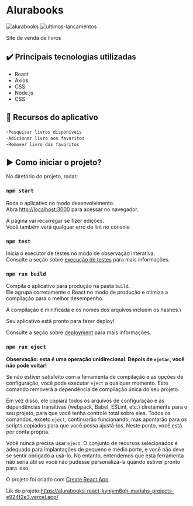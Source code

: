 # Alurabooks
![alurabooks](https://github.com/user-attachments/assets/8fc98244-23e6-4ccc-99b3-70660a591830)
![ultimos-lancamentos](https://github.com/user-attachments/assets/62b83709-18f5-4bc0-856b-15fdb7b94016)

Site de venda de livros

## ✔️ Principais tecnologias utilizadas

* React
* Axios
* CSS
* Node.js
* CSS

## 🔨 Recursos do aplicativo
-`Pesquisar livros disponíveis`  
-`Adicionar livro aos favoritos`  
-`Remover livro dos favoritos`  

## ▶️ Como iniciar o projeto?

No diretório do projeto, rodar:

### `npm start`

Roda o aplicativo no modo desenvolvimento.\
Abra [http://localhost:3000](http://localhost:3000) para acessar no navegador.

A página vai recarregar se fizer edições.\
Você também verá qualquer erro de lint no console

### `npm test`


Inicia o executor de testes no modo de observação interativa.\
Consulte a seção sobre  [execução de testes](https://facebook.github.io/create-react-app/docs/running-tests) para mais informações.

### `npm run build`

Compila o aplicativo para produção na pasta `build`.\
Ele agrupa corretamente o React no modo de produção e otimiza a compilação para o melhor desempenho.

A compilação é minificada e os nomes dos arquivos incluem os hashes.\

Seu aplicativo está pronto para fazer deploy!

Consulte a seção sobre [deployment](https://facebook.github.io/create-react-app/docs/deployment) para mais informações.

### `npm run eject`

**Observação: esta é uma operação unidirecional. Depois de `ejetar`, você não pode voltar!**

Se não estiver satisfeito com a ferramenta de compilação e as opções de configuração, você pode executar `eject` a qualquer momento. Este comando removerá a dependência de compilação única do seu projeto.

Em vez disso, ele copiará todos os arquivos de configuração e as dependências transitivas (webpack, Babel, ESLint, etc.) diretamente para o seu projeto, para que você tenha controle total sobre eles. Todos os comandos, exceto `eject`, continuarão funcionando, mas apontarão para os scripts copiados para que você possa ajustá-los. Neste ponto, você está por conta própria.

Você nunca precisa usar `eject`. O conjunto de recursos selecionados é adequado para implantações de pequeno e médio porte, e você não deve se sentir obrigado a usá-lo. No entanto, entendemos que esta ferramenta não seria útil se você não pudesse personalizá-la quando estiver pronto para isso.

O projeto foi criado com [Create React App](https://github.com/facebook/create-react-app).

Lik do projeto:https://alurabooks-react-kynjvm6qh-mariahs-projects-e924f2e3.vercel.app/
